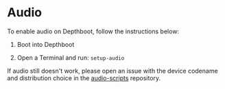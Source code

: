 # Audio

To enable audio on Depthboot, follow the instructions below:

1. Boot into Depthboot

2. Open a Terminal and run: `setup-audio`

If audio still doesn't work, please open an issue with the device codename and distribution choice
in the [audio-scripts](https://github.com/eupnea-linux/audio-scripts/issues) repository.
